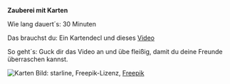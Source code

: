 **Zauberei mit Karten**

Wie lang dauert´s: 30 Minuten

Das brauchst du: Ein Kartendecl und dieses [Video](https://www.youtube.com/watch?v=948TcjBGvn0)

So geht´s: Guck dir das Video an und übe fleißig, damit du deine Freunde überraschen kannst.

![Karten](https://image.freepik.com/vektoren-kostenlos/casino-spielkarten-illustration_1017-3860.jpg)
Bild: starline, Freepik-Lizenz, [Freepik](https://de.freepik.com/vektoren-kostenlos/casino-spielkarten-illustration_898838.htm#page=1&query=Spielkarten&position=7)
